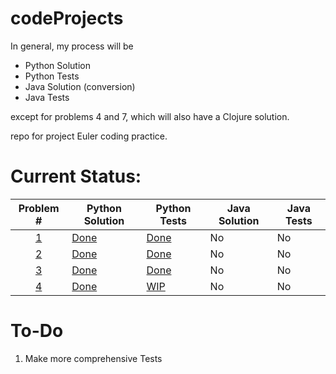 # codeProjects

In general, my process will be
* Python Solution
* Python Tests
* Java Solution (conversion)
* Java Tests

except for problems 4 and 7, which will also have a Clojure solution.  

repo for project Euler coding practice.

Current Status:
==============

| Problem # | Python Solution | Python Tests | Java Solution | Java Tests |
| :---: | --- | --- | --- | --- |
| [1](https://projecteuler.net/problem=1) | [Done](../master/euler1/eulerOne.py) | [Done](../master/euler1/test_eulerOne.py) | No | No |
| [2](https://projecteuler.net/problem=2) | [Done](../master/euler2/eulerTwo.py) | [Done](../master/euler2/test_eulerTwo.py) | No | No |
| [3](https://projecteuler.net/problem=3) | [Done](../master/euler3/eulerThree.py) | [Done](../master/euler3/test_eulerThree.py) | No | No |
| [4](https://projecteuler.net/problem=4) | [Done](../master/euler4/eulerFour.py) | [WIP](../master/euler4/test_eulerFour.py) | No | No |

To-Do
=====
1. Make more comprehensive Tests
